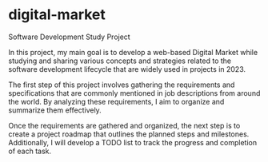 # digital-market
Software Development Study Project

In this project, my main goal is to develop a web-based Digital Market while studying and sharing various concepts and strategies related to the software development lifecycle that are widely used in projects in 2023.

The first step of this project involves gathering the requirements and specifications that are commonly mentioned in job descriptions from around the world. By analyzing these requirements, I aim to organize and summarize them effectively.

Once the requirements are gathered and organized, the next step is to create a project roadmap that outlines the planned steps and milestones. Additionally, I will develop a TODO list to track the progress and completion of each task.
